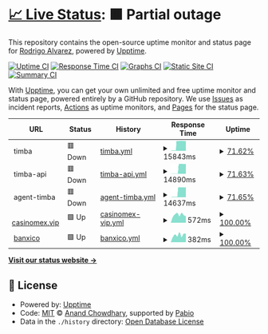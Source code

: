 # [📈 Live Status](https://alvarezrrj.github.io/timba-upptime): <!--live status--> **🟧 Partial outage**

This repository contains the open-source uptime monitor and status page for [Rodrigo Alvarez](https://alvarezrrj.github.io/upptime), powered by [Upptime](https://github.com/upptime/upptime).

[![Uptime CI](https://github.com/alvarezrrj/upptime/workflows/Uptime%20CI/badge.svg)](https://github.com/alvarezrrj/upptime/actions?query=workflow%3A%22Uptime+CI%22)
[![Response Time CI](https://github.com/alvarezrrj/upptime/workflows/Response%20Time%20CI/badge.svg)](https://github.com/alvarezrrj/upptime/actions?query=workflow%3A%22Response+Time+CI%22)
[![Graphs CI](https://github.com/alvarezrrj/upptime/workflows/Graphs%20CI/badge.svg)](https://github.com/alvarezrrj/upptime/actions?query=workflow%3A%22Graphs+CI%22)
[![Static Site CI](https://github.com/alvarezrrj/upptime/workflows/Static%20Site%20CI/badge.svg)](https://github.com/alvarezrrj/upptime/actions?query=workflow%3A%22Static+Site+CI%22)
[![Summary CI](https://github.com/alvarezrrj/upptime/workflows/Summary%20CI/badge.svg)](https://github.com/alvarezrrj/upptime/actions?query=workflow%3A%22Summary+CI%22)

With [Upptime](https://upptime.js.org), you can get your own unlimited and free uptime monitor and status page, powered entirely by a GitHub repository. We use [Issues](https://github.com/alvarezrrj/upptime/issues) as incident reports, [Actions](https://github.com/alvarezrrj/upptime/actions) as uptime monitors, and [Pages](https://alvarezrrj.github.io/upptime) for the status page.

<!--start: status pages-->
<!-- This summary is generated by Upptime (https://github.com/upptime/upptime) -->
<!-- Do not edit this manually, your changes will be overwritten -->
<!-- prettier-ignore -->
| URL | Status | History | Response Time | Uptime |
| --- | ------ | ------- | ------------- | ------ |
| <img alt="" src="https://icons.duckduckgo.com/ip3/null.ico" height="13"> timba | 🟥 Down | [timba.yml](https://github.com/alvarezrrj/timba-upptime/commits/HEAD/history/timba.yml) | <details><summary><img alt="Response time graph" src="./graphs/timba/response-time-week.png" height="20"> 15843ms</summary><br><a href="https://alvarezrrj.github.io/timba-upptime/history/timba"><img alt="Response time 1786" src="https://img.shields.io/endpoint?url=https%3A%2F%2Fraw.githubusercontent.com%2Falvarezrrj%2Ftimba-upptime%2FHEAD%2Fapi%2Ftimba%2Fresponse-time.json"></a><br><a href="https://alvarezrrj.github.io/timba-upptime/history/timba"><img alt="24-hour response time 19709" src="https://img.shields.io/endpoint?url=https%3A%2F%2Fraw.githubusercontent.com%2Falvarezrrj%2Ftimba-upptime%2FHEAD%2Fapi%2Ftimba%2Fresponse-time-day.json"></a><br><a href="https://alvarezrrj.github.io/timba-upptime/history/timba"><img alt="7-day response time 15843" src="https://img.shields.io/endpoint?url=https%3A%2F%2Fraw.githubusercontent.com%2Falvarezrrj%2Ftimba-upptime%2FHEAD%2Fapi%2Ftimba%2Fresponse-time-week.json"></a><br><a href="https://alvarezrrj.github.io/timba-upptime/history/timba"><img alt="30-day response time 8863" src="https://img.shields.io/endpoint?url=https%3A%2F%2Fraw.githubusercontent.com%2Falvarezrrj%2Ftimba-upptime%2FHEAD%2Fapi%2Ftimba%2Fresponse-time-month.json"></a><br><a href="https://alvarezrrj.github.io/timba-upptime/history/timba"><img alt="1-year response time 1786" src="https://img.shields.io/endpoint?url=https%3A%2F%2Fraw.githubusercontent.com%2Falvarezrrj%2Ftimba-upptime%2FHEAD%2Fapi%2Ftimba%2Fresponse-time-year.json"></a></details> | <details><summary><a href="https://alvarezrrj.github.io/timba-upptime/history/timba">71.62%</a></summary><a href="https://alvarezrrj.github.io/timba-upptime/history/timba"><img alt="All-time uptime 87.70%" src="https://img.shields.io/endpoint?url=https%3A%2F%2Fraw.githubusercontent.com%2Falvarezrrj%2Ftimba-upptime%2FHEAD%2Fapi%2Ftimba%2Fuptime.json"></a><br><a href="https://alvarezrrj.github.io/timba-upptime/history/timba"><img alt="24-hour uptime 0.00%" src="https://img.shields.io/endpoint?url=https%3A%2F%2Fraw.githubusercontent.com%2Falvarezrrj%2Ftimba-upptime%2FHEAD%2Fapi%2Ftimba%2Fuptime-day.json"></a><br><a href="https://alvarezrrj.github.io/timba-upptime/history/timba"><img alt="7-day uptime 71.62%" src="https://img.shields.io/endpoint?url=https%3A%2F%2Fraw.githubusercontent.com%2Falvarezrrj%2Ftimba-upptime%2FHEAD%2Fapi%2Ftimba%2Fuptime-week.json"></a><br><a href="https://alvarezrrj.github.io/timba-upptime/history/timba"><img alt="30-day uptime 93.47%" src="https://img.shields.io/endpoint?url=https%3A%2F%2Fraw.githubusercontent.com%2Falvarezrrj%2Ftimba-upptime%2FHEAD%2Fapi%2Ftimba%2Fuptime-month.json"></a><br><a href="https://alvarezrrj.github.io/timba-upptime/history/timba"><img alt="1-year uptime 87.70%" src="https://img.shields.io/endpoint?url=https%3A%2F%2Fraw.githubusercontent.com%2Falvarezrrj%2Ftimba-upptime%2FHEAD%2Fapi%2Ftimba%2Fuptime-year.json"></a></details>
| <img alt="" src="https://icons.duckduckgo.com/ip3/null.ico" height="13"> timba-api | 🟥 Down | [timba-api.yml](https://github.com/alvarezrrj/timba-upptime/commits/HEAD/history/timba-api.yml) | <details><summary><img alt="Response time graph" src="./graphs/timba-api/response-time-week.png" height="20"> 14890ms</summary><br><a href="https://alvarezrrj.github.io/timba-upptime/history/timba-api"><img alt="Response time 1148" src="https://img.shields.io/endpoint?url=https%3A%2F%2Fraw.githubusercontent.com%2Falvarezrrj%2Ftimba-upptime%2FHEAD%2Fapi%2Ftimba-api%2Fresponse-time.json"></a><br><a href="https://alvarezrrj.github.io/timba-upptime/history/timba-api"><img alt="24-hour response time 19465" src="https://img.shields.io/endpoint?url=https%3A%2F%2Fraw.githubusercontent.com%2Falvarezrrj%2Ftimba-upptime%2FHEAD%2Fapi%2Ftimba-api%2Fresponse-time-day.json"></a><br><a href="https://alvarezrrj.github.io/timba-upptime/history/timba-api"><img alt="7-day response time 14890" src="https://img.shields.io/endpoint?url=https%3A%2F%2Fraw.githubusercontent.com%2Falvarezrrj%2Ftimba-upptime%2FHEAD%2Fapi%2Ftimba-api%2Fresponse-time-week.json"></a><br><a href="https://alvarezrrj.github.io/timba-upptime/history/timba-api"><img alt="30-day response time 7523" src="https://img.shields.io/endpoint?url=https%3A%2F%2Fraw.githubusercontent.com%2Falvarezrrj%2Ftimba-upptime%2FHEAD%2Fapi%2Ftimba-api%2Fresponse-time-month.json"></a><br><a href="https://alvarezrrj.github.io/timba-upptime/history/timba-api"><img alt="1-year response time 1148" src="https://img.shields.io/endpoint?url=https%3A%2F%2Fraw.githubusercontent.com%2Falvarezrrj%2Ftimba-upptime%2FHEAD%2Fapi%2Ftimba-api%2Fresponse-time-year.json"></a></details> | <details><summary><a href="https://alvarezrrj.github.io/timba-upptime/history/timba-api">71.63%</a></summary><a href="https://alvarezrrj.github.io/timba-upptime/history/timba-api"><img alt="All-time uptime 87.68%" src="https://img.shields.io/endpoint?url=https%3A%2F%2Fraw.githubusercontent.com%2Falvarezrrj%2Ftimba-upptime%2FHEAD%2Fapi%2Ftimba-api%2Fuptime.json"></a><br><a href="https://alvarezrrj.github.io/timba-upptime/history/timba-api"><img alt="24-hour uptime 0.00%" src="https://img.shields.io/endpoint?url=https%3A%2F%2Fraw.githubusercontent.com%2Falvarezrrj%2Ftimba-upptime%2FHEAD%2Fapi%2Ftimba-api%2Fuptime-day.json"></a><br><a href="https://alvarezrrj.github.io/timba-upptime/history/timba-api"><img alt="7-day uptime 71.63%" src="https://img.shields.io/endpoint?url=https%3A%2F%2Fraw.githubusercontent.com%2Falvarezrrj%2Ftimba-upptime%2FHEAD%2Fapi%2Ftimba-api%2Fuptime-week.json"></a><br><a href="https://alvarezrrj.github.io/timba-upptime/history/timba-api"><img alt="30-day uptime 93.47%" src="https://img.shields.io/endpoint?url=https%3A%2F%2Fraw.githubusercontent.com%2Falvarezrrj%2Ftimba-upptime%2FHEAD%2Fapi%2Ftimba-api%2Fuptime-month.json"></a><br><a href="https://alvarezrrj.github.io/timba-upptime/history/timba-api"><img alt="1-year uptime 87.68%" src="https://img.shields.io/endpoint?url=https%3A%2F%2Fraw.githubusercontent.com%2Falvarezrrj%2Ftimba-upptime%2FHEAD%2Fapi%2Ftimba-api%2Fuptime-year.json"></a></details>
| <img alt="" src="https://icons.duckduckgo.com/ip3/null.ico" height="13"> agent-timba | 🟥 Down | [agent-timba.yml](https://github.com/alvarezrrj/timba-upptime/commits/HEAD/history/agent-timba.yml) | <details><summary><img alt="Response time graph" src="./graphs/agent-timba/response-time-week.png" height="20"> 14637ms</summary><br><a href="https://alvarezrrj.github.io/timba-upptime/history/agent-timba"><img alt="Response time 1243" src="https://img.shields.io/endpoint?url=https%3A%2F%2Fraw.githubusercontent.com%2Falvarezrrj%2Ftimba-upptime%2FHEAD%2Fapi%2Fagent-timba%2Fresponse-time.json"></a><br><a href="https://alvarezrrj.github.io/timba-upptime/history/agent-timba"><img alt="24-hour response time 19644" src="https://img.shields.io/endpoint?url=https%3A%2F%2Fraw.githubusercontent.com%2Falvarezrrj%2Ftimba-upptime%2FHEAD%2Fapi%2Fagent-timba%2Fresponse-time-day.json"></a><br><a href="https://alvarezrrj.github.io/timba-upptime/history/agent-timba"><img alt="7-day response time 14637" src="https://img.shields.io/endpoint?url=https%3A%2F%2Fraw.githubusercontent.com%2Falvarezrrj%2Ftimba-upptime%2FHEAD%2Fapi%2Fagent-timba%2Fresponse-time-week.json"></a><br><a href="https://alvarezrrj.github.io/timba-upptime/history/agent-timba"><img alt="30-day response time 7243" src="https://img.shields.io/endpoint?url=https%3A%2F%2Fraw.githubusercontent.com%2Falvarezrrj%2Ftimba-upptime%2FHEAD%2Fapi%2Fagent-timba%2Fresponse-time-month.json"></a><br><a href="https://alvarezrrj.github.io/timba-upptime/history/agent-timba"><img alt="1-year response time 1243" src="https://img.shields.io/endpoint?url=https%3A%2F%2Fraw.githubusercontent.com%2Falvarezrrj%2Ftimba-upptime%2FHEAD%2Fapi%2Fagent-timba%2Fresponse-time-year.json"></a></details> | <details><summary><a href="https://alvarezrrj.github.io/timba-upptime/history/agent-timba">71.65%</a></summary><a href="https://alvarezrrj.github.io/timba-upptime/history/agent-timba"><img alt="All-time uptime 87.32%" src="https://img.shields.io/endpoint?url=https%3A%2F%2Fraw.githubusercontent.com%2Falvarezrrj%2Ftimba-upptime%2FHEAD%2Fapi%2Fagent-timba%2Fuptime.json"></a><br><a href="https://alvarezrrj.github.io/timba-upptime/history/agent-timba"><img alt="24-hour uptime 0.00%" src="https://img.shields.io/endpoint?url=https%3A%2F%2Fraw.githubusercontent.com%2Falvarezrrj%2Ftimba-upptime%2FHEAD%2Fapi%2Fagent-timba%2Fuptime-day.json"></a><br><a href="https://alvarezrrj.github.io/timba-upptime/history/agent-timba"><img alt="7-day uptime 71.65%" src="https://img.shields.io/endpoint?url=https%3A%2F%2Fraw.githubusercontent.com%2Falvarezrrj%2Ftimba-upptime%2FHEAD%2Fapi%2Fagent-timba%2Fuptime-week.json"></a><br><a href="https://alvarezrrj.github.io/timba-upptime/history/agent-timba"><img alt="30-day uptime 93.48%" src="https://img.shields.io/endpoint?url=https%3A%2F%2Fraw.githubusercontent.com%2Falvarezrrj%2Ftimba-upptime%2FHEAD%2Fapi%2Fagent-timba%2Fuptime-month.json"></a><br><a href="https://alvarezrrj.github.io/timba-upptime/history/agent-timba"><img alt="1-year uptime 87.32%" src="https://img.shields.io/endpoint?url=https%3A%2F%2Fraw.githubusercontent.com%2Falvarezrrj%2Ftimba-upptime%2FHEAD%2Fapi%2Fagent-timba%2Fuptime-year.json"></a></details>
| <img alt="" src="https://icons.duckduckgo.com/ip3/casinomex.vip.ico" height="13"> [casinomex.vip](https://casinomex.vip) | 🟩 Up | [casinomex-vip.yml](https://github.com/alvarezrrj/timba-upptime/commits/HEAD/history/casinomex-vip.yml) | <details><summary><img alt="Response time graph" src="./graphs/casinomex-vip/response-time-week.png" height="20"> 572ms</summary><br><a href="https://alvarezrrj.github.io/timba-upptime/history/casinomex-vip"><img alt="Response time 672" src="https://img.shields.io/endpoint?url=https%3A%2F%2Fraw.githubusercontent.com%2Falvarezrrj%2Ftimba-upptime%2FHEAD%2Fapi%2Fcasinomex-vip%2Fresponse-time.json"></a><br><a href="https://alvarezrrj.github.io/timba-upptime/history/casinomex-vip"><img alt="24-hour response time 630" src="https://img.shields.io/endpoint?url=https%3A%2F%2Fraw.githubusercontent.com%2Falvarezrrj%2Ftimba-upptime%2FHEAD%2Fapi%2Fcasinomex-vip%2Fresponse-time-day.json"></a><br><a href="https://alvarezrrj.github.io/timba-upptime/history/casinomex-vip"><img alt="7-day response time 572" src="https://img.shields.io/endpoint?url=https%3A%2F%2Fraw.githubusercontent.com%2Falvarezrrj%2Ftimba-upptime%2FHEAD%2Fapi%2Fcasinomex-vip%2Fresponse-time-week.json"></a><br><a href="https://alvarezrrj.github.io/timba-upptime/history/casinomex-vip"><img alt="30-day response time 1176" src="https://img.shields.io/endpoint?url=https%3A%2F%2Fraw.githubusercontent.com%2Falvarezrrj%2Ftimba-upptime%2FHEAD%2Fapi%2Fcasinomex-vip%2Fresponse-time-month.json"></a><br><a href="https://alvarezrrj.github.io/timba-upptime/history/casinomex-vip"><img alt="1-year response time 672" src="https://img.shields.io/endpoint?url=https%3A%2F%2Fraw.githubusercontent.com%2Falvarezrrj%2Ftimba-upptime%2FHEAD%2Fapi%2Fcasinomex-vip%2Fresponse-time-year.json"></a></details> | <details><summary><a href="https://alvarezrrj.github.io/timba-upptime/history/casinomex-vip">100.00%</a></summary><a href="https://alvarezrrj.github.io/timba-upptime/history/casinomex-vip"><img alt="All-time uptime 99.99%" src="https://img.shields.io/endpoint?url=https%3A%2F%2Fraw.githubusercontent.com%2Falvarezrrj%2Ftimba-upptime%2FHEAD%2Fapi%2Fcasinomex-vip%2Fuptime.json"></a><br><a href="https://alvarezrrj.github.io/timba-upptime/history/casinomex-vip"><img alt="24-hour uptime 100.00%" src="https://img.shields.io/endpoint?url=https%3A%2F%2Fraw.githubusercontent.com%2Falvarezrrj%2Ftimba-upptime%2FHEAD%2Fapi%2Fcasinomex-vip%2Fuptime-day.json"></a><br><a href="https://alvarezrrj.github.io/timba-upptime/history/casinomex-vip"><img alt="7-day uptime 100.00%" src="https://img.shields.io/endpoint?url=https%3A%2F%2Fraw.githubusercontent.com%2Falvarezrrj%2Ftimba-upptime%2FHEAD%2Fapi%2Fcasinomex-vip%2Fuptime-week.json"></a><br><a href="https://alvarezrrj.github.io/timba-upptime/history/casinomex-vip"><img alt="30-day uptime 100.00%" src="https://img.shields.io/endpoint?url=https%3A%2F%2Fraw.githubusercontent.com%2Falvarezrrj%2Ftimba-upptime%2FHEAD%2Fapi%2Fcasinomex-vip%2Fuptime-month.json"></a><br><a href="https://alvarezrrj.github.io/timba-upptime/history/casinomex-vip"><img alt="1-year uptime 99.99%" src="https://img.shields.io/endpoint?url=https%3A%2F%2Fraw.githubusercontent.com%2Falvarezrrj%2Ftimba-upptime%2FHEAD%2Fapi%2Fcasinomex-vip%2Fuptime-year.json"></a></details>
| <img alt="" src="https://icons.duckduckgo.com/ip3/www.banxico.org.mx.ico" height="13"> [banxico](https://www.banxico.org.mx/cep/valida.do) | 🟩 Up | [banxico.yml](https://github.com/alvarezrrj/timba-upptime/commits/HEAD/history/banxico.yml) | <details><summary><img alt="Response time graph" src="./graphs/banxico/response-time-week.png" height="20"> 382ms</summary><br><a href="https://alvarezrrj.github.io/timba-upptime/history/banxico"><img alt="Response time 718" src="https://img.shields.io/endpoint?url=https%3A%2F%2Fraw.githubusercontent.com%2Falvarezrrj%2Ftimba-upptime%2FHEAD%2Fapi%2Fbanxico%2Fresponse-time.json"></a><br><a href="https://alvarezrrj.github.io/timba-upptime/history/banxico"><img alt="24-hour response time 427" src="https://img.shields.io/endpoint?url=https%3A%2F%2Fraw.githubusercontent.com%2Falvarezrrj%2Ftimba-upptime%2FHEAD%2Fapi%2Fbanxico%2Fresponse-time-day.json"></a><br><a href="https://alvarezrrj.github.io/timba-upptime/history/banxico"><img alt="7-day response time 382" src="https://img.shields.io/endpoint?url=https%3A%2F%2Fraw.githubusercontent.com%2Falvarezrrj%2Ftimba-upptime%2FHEAD%2Fapi%2Fbanxico%2Fresponse-time-week.json"></a><br><a href="https://alvarezrrj.github.io/timba-upptime/history/banxico"><img alt="30-day response time 382" src="https://img.shields.io/endpoint?url=https%3A%2F%2Fraw.githubusercontent.com%2Falvarezrrj%2Ftimba-upptime%2FHEAD%2Fapi%2Fbanxico%2Fresponse-time-month.json"></a><br><a href="https://alvarezrrj.github.io/timba-upptime/history/banxico"><img alt="1-year response time 718" src="https://img.shields.io/endpoint?url=https%3A%2F%2Fraw.githubusercontent.com%2Falvarezrrj%2Ftimba-upptime%2FHEAD%2Fapi%2Fbanxico%2Fresponse-time-year.json"></a></details> | <details><summary><a href="https://alvarezrrj.github.io/timba-upptime/history/banxico">100.00%</a></summary><a href="https://alvarezrrj.github.io/timba-upptime/history/banxico"><img alt="All-time uptime 99.96%" src="https://img.shields.io/endpoint?url=https%3A%2F%2Fraw.githubusercontent.com%2Falvarezrrj%2Ftimba-upptime%2FHEAD%2Fapi%2Fbanxico%2Fuptime.json"></a><br><a href="https://alvarezrrj.github.io/timba-upptime/history/banxico"><img alt="24-hour uptime 100.00%" src="https://img.shields.io/endpoint?url=https%3A%2F%2Fraw.githubusercontent.com%2Falvarezrrj%2Ftimba-upptime%2FHEAD%2Fapi%2Fbanxico%2Fuptime-day.json"></a><br><a href="https://alvarezrrj.github.io/timba-upptime/history/banxico"><img alt="7-day uptime 100.00%" src="https://img.shields.io/endpoint?url=https%3A%2F%2Fraw.githubusercontent.com%2Falvarezrrj%2Ftimba-upptime%2FHEAD%2Fapi%2Fbanxico%2Fuptime-week.json"></a><br><a href="https://alvarezrrj.github.io/timba-upptime/history/banxico"><img alt="30-day uptime 100.00%" src="https://img.shields.io/endpoint?url=https%3A%2F%2Fraw.githubusercontent.com%2Falvarezrrj%2Ftimba-upptime%2FHEAD%2Fapi%2Fbanxico%2Fuptime-month.json"></a><br><a href="https://alvarezrrj.github.io/timba-upptime/history/banxico"><img alt="1-year uptime 99.96%" src="https://img.shields.io/endpoint?url=https%3A%2F%2Fraw.githubusercontent.com%2Falvarezrrj%2Ftimba-upptime%2FHEAD%2Fapi%2Fbanxico%2Fuptime-year.json"></a></details>

<!--end: status pages-->

[**Visit our status website →**](https://alvarezrrj.github.io/timba-upptime)

## 📄 License

- Powered by: [Upptime](https://github.com/upptime/upptime)
- Code: [MIT](./LICENSE) © [Anand Chowdhary](https://anandchowdhary.com), supported by [Pabio](https://pabio.com)
- Data in the `./history` directory: [Open Database License](https://opendatacommons.org/licenses/odbl/1-0/)
